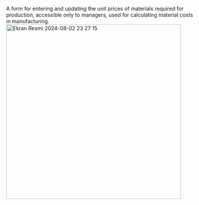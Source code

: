 A form for entering and updating the unit prices of materials required for production, accessible only to managers, used for calculating material costs in manufacturing.
<img width="470" alt="Ekran Resmi 2024-08-02 23 27 15" src="https://github.com/user-attachments/assets/5b667a62-6a81-4841-90c2-8c028f01cbaf">
